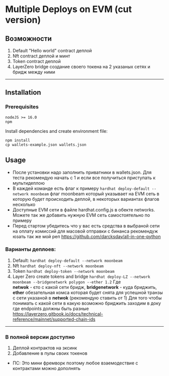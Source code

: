 # Multiple Deploys on EVM (cut version)

## Возможности

1. Default "Hello world" contract деплой
2. Nft contract деплой и минт
3. Token contract деплой
4. LayerZero bridge создание своего токена на 2 указаных сетях и бридж между ними

---

## Installation

### Prerequisites

```
nodeJS >= 16.0
npm
```

Install dependencies and create environment file:

```
npm install
cp wallets-example.json wallets.json
```

## Usage

- После установки надо заполнить приватники в wallets.json. Для теста рекомендую начать с 1 и если все получиться приступать к мультидеплою
- В каждей команде есть флаг к примеру ``` hardhat deploy-default --network moonbeam ``` флаг moonbeam который указывает на EVM сеть в
  которую будет происходить деплой, в некоторых вариантах флагов несколько
- Доступные EVM сети в файле hardhat.config.js в обекте networks. Можете так же добавить нужную EVM сеть самостоятельно по примеру
- Перед стартом убедитесь что у вас есть средства в выбраной сети на оплату комиссий для масовой отправки с бинанса рекомендуж юзать так же
  мой реп https://github.com/darcksday/all-in-one-python

### Варианты деплоев:

1. Default: ``` hardhat deploy-default --network moonbeam ```
2. Nft ``` hardhat deploy-nft --network moonbeam ```
3. Token  ``` hardhat deploy-token --network moonbeam ```
4. Layer Zero create tokens and bridge  ```hardhat deploy-LZ --network moonbeam --bridgenetwork polygon --ether 1.2``` Где  
   **netwok** - єто с какой сети бридж, **bridgenetwork** - куда бриджить, **ether** обезательная комса которая будет снята для успешной
   транзы с
   сети указаной в **netwok** (рекомендую ставить от 1)
   Для того чтобы понимать с какой сети в какую возможно бриджить заходим в доку где endpoints должны быть
   разные https://layerzero.gitbook.io/docs/technical-reference/mainnet/supported-chain-ids

---

### В полной версии доступно

1. Деплой контрактов на зксинк
2. Добавление в пулы своих токенов

- ПС: Это мини фремворк поэтому любое взаемодествие с контрактами можно дополнять